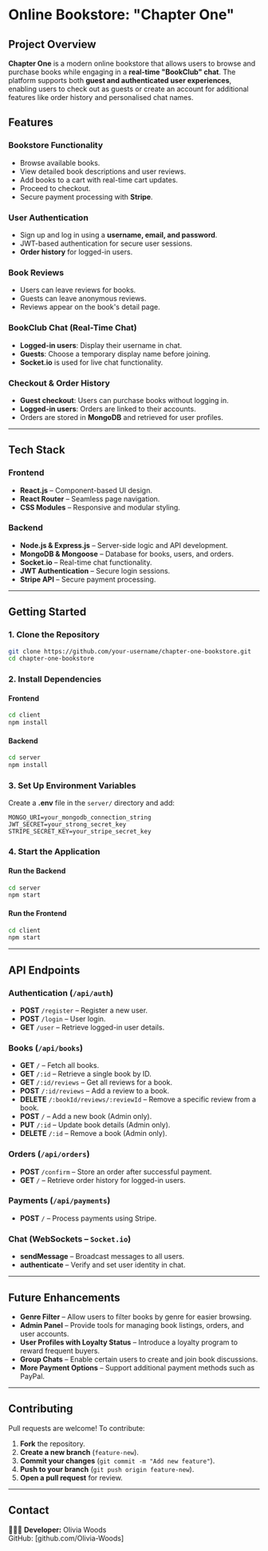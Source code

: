 # Online Bookstore: "Chapter One"

## Project Overview

**Chapter One** is a modern online bookstore that allows users to browse and purchase books while engaging in a **real-time "BookClub" chat**. The platform supports both **guest and authenticated user experiences**, enabling users to check out as guests or create an account for additional features like order history and personalised chat names.

## Features

### **Bookstore Functionality**

- Browse available books.
- View detailed book descriptions and user reviews.
- Add books to a cart with real-time cart updates.
- Proceed to checkout.
- Secure payment processing with **Stripe**.

### **User Authentication**

- Sign up and log in using a **username, email, and password**.
- JWT-based authentication for secure user sessions.
- **Order history** for logged-in users.

### **Book Reviews**

- Users can leave reviews for books.
- Guests can leave anonymous reviews.
- Reviews appear on the book's detail page.

### **BookClub Chat (Real-Time Chat)**

- **Logged-in users**: Display their username in chat.
- **Guests**: Choose a temporary display name before joining.
- **Socket.io** is used for live chat functionality.

### **Checkout & Order History**

- **Guest checkout**: Users can purchase books without logging in.
- **Logged-in users**: Orders are linked to their accounts.
- Orders are stored in **MongoDB** and retrieved for user profiles.

---

## Tech Stack

### **Frontend**

- **React.js** – Component-based UI design.
- **React Router** – Seamless page navigation.
- **CSS Modules** – Responsive and modular styling.

### **Backend**

- **Node.js & Express.js** – Server-side logic and API development.
- **MongoDB & Mongoose** – Database for books, users, and orders.
- **Socket.io** – Real-time chat functionality.
- **JWT Authentication** – Secure login sessions.
- **Stripe API** – Secure payment processing.

---

## Getting Started

### 1. Clone the Repository

```bash
git clone https://github.com/your-username/chapter-one-bookstore.git
cd chapter-one-bookstore
```

### 2. Install Dependencies

#### Frontend

```bash
cd client
npm install
```

#### Backend

```bash
cd server
npm install
```

### 3. Set Up Environment Variables

Create a **.env** file in the `server/` directory and add:

```plaintext
MONGO_URI=your_mongodb_connection_string
JWT_SECRET=your_strong_secret_key
STRIPE_SECRET_KEY=your_stripe_secret_key
```

### 4. Start the Application

#### Run the Backend

```bash
cd server
npm start
```

#### Run the Frontend

```bash
cd client
npm start
```

---

## API Endpoints

### **Authentication** (`/api/auth`)

- **POST** `/register` – Register a new user.
- **POST** `/login` – User login.
- **GET** `/user` – Retrieve logged-in user details.

### **Books** (`/api/books`)

- **GET** `/` – Fetch all books.
- **GET** `/:id` – Retrieve a single book by ID.
- **GET** `/:id/reviews` – Get all reviews for a book.
- **POST** `/:id/reviews` – Add a review to a book.
- **DELETE** `/:bookId/reviews/:reviewId` – Remove a specific review from a book.
- **POST** `/` – Add a new book (Admin only).
- **PUT** `/:id` – Update book details (Admin only).
- **DELETE** `/:id` – Remove a book (Admin only).

### **Orders** (`/api/orders`)

- **POST** `/confirm` – Store an order after successful payment.
- **GET** `/` – Retrieve order history for logged-in users.

### **Payments** (`/api/payments`)

- **POST** `/` – Process payments using Stripe.

### **Chat** (WebSockets – `Socket.io`)

- **sendMessage** – Broadcast messages to all users.
- **authenticate** – Verify and set user identity in chat.

---

## Future Enhancements

- **Genre Filter** – Allow users to filter books by genre for easier browsing.
- **Admin Panel** – Provide tools for managing book listings, orders, and user accounts.
- **User Profiles with Loyalty Status** – Introduce a loyalty program to reward frequent buyers.
- **Group Chats** – Enable certain users to create and join book discussions.
- **More Payment Options** – Support additional payment methods such as PayPal.

---

## Contributing

Pull requests are welcome! To contribute:

1. **Fork** the repository.
2. **Create a new branch** (`feature-new`).
3. **Commit your changes** (`git commit -m "Add new feature"`).
4. **Push to your branch** (`git push origin feature-new`).
5. **Open a pull request** for review.

---

## Contact

👩🏽‍💻 **Developer:** Olivia Woods  
GitHub: [github.com/Olivia-Woods]
